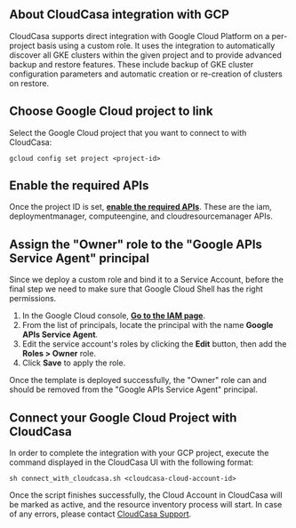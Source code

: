 ## About CloudCasa integration with GCP
CloudCasa supports direct integration with Google Cloud Platform on a per-project basis using a custom role. It uses the integration to automatically discover all GKE clusters within the given project and to provide advanced backup and restore features. These include backup of GKE cluster configuration parameters and automatic creation or re-creation of clusters on restore.


## Choose Google Cloud project to link
Select the Google Cloud project that you want to connect to with CloudCasa:
```
gcloud config set project <project-id>
```

## Enable the required APIs
Once the project ID is set, [**enable the required APIs**](https://console.cloud.google.com/flows/enableapi?apiid=iam.googleapis.com,deploymentmanager.googleapis.com,compute.googleapis.com,cloudresourcemanager.googleapis.com). These are the iam, deploymentmanager, computeengine, and cloudresourcemanager APIs.


## Assign the "Owner" role to the "Google APIs Service Agent" principal
Since we deploy a custom role and bind it to a Service Account, before the final step we need to make sure that Google Cloud Shell has the right permissions.
1. In the Google Cloud console, [**Go to the IAM page**](https://console.cloud.google.com/iam-admin/iam).
2. From the list of principals, locate the principal with the name **Google APIs Service Agent**.
3. Edit the service account's roles by clicking the **Edit** button, then add the **Roles > Owner** role.
4. Click **Save** to apply the role.

Once the template is deployed successfully, the "Owner" role can and should be removed from the "Google APIs Service Agent" principal.


## Connect your Google Cloud Project with CloudCasa
In order to complete the integration with your GCP project, execute the command displayed in the CloudCasa UI with the following format:
```
sh connect_with_cloudcasa.sh <cloudcasa-cloud-account-id>
```

Once the script finishes successfully, the Cloud Account in CloudCasa will be marked as active, and the resource inventory process will start.
In case of any errors, please contact [CloudCasa Support](https://cloudcasa.io/support/).

